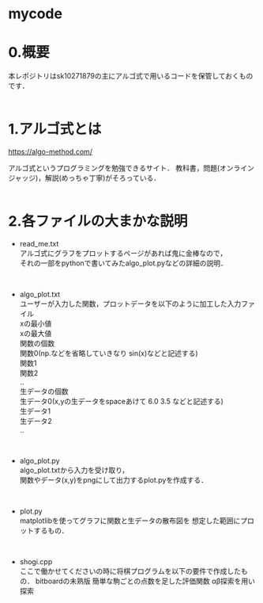 # mycode

# 0.概要<br>
本レポジトリはsk10271879の主にアルゴ式で用いるコードを保管しておくものです．
<br>
<br>

# 1.アルゴ式とは<br>
https://algo-method.com/<br>

アルゴ式というプログラミングを勉強できるサイト．
教科書，問題(オンラインジャッジ)，解説(めっちゃ丁寧)がそろっている．
<br>
<br>


# 2.各ファイルの大まかな説明<br>

* read_me.txt<br>
アルゴ式にグラフをプロットするページがあれば鬼に金棒なので，<br>
それの一部をpythonで書いてみたalgo_plot.pyなどの詳細の説明．
<br>

* algo_plot.txt<br>
ユーザーが入力した関数，プロットデータを以下のように加工した入力ファイル<br>
xの最小値<br>
xの最大値<br>
関数の個数<br>
関数0(np.などを省略していきなり sin(x)などと記述する)<br>
関数1<br>
関数2<br>
..<br>
生データの個数<br>
生データ0(x,yの生データをspaceあけて 6.0 3.5 などと記述する)<br>
生データ1<br>
生データ2<br>
..<br>
<br>

* algo_plot.py<br>
algo_plot.txtから入力を受け取り，<br>
関数やデータ(x,y)をpngにして出力するplot.pyを作成する．
<br>



* plot.py<br>
matplotlibを使ってグラフに関数と生データの散布図を
想定した範囲にプロットするもの．
<br>



* shogi.cpp<br>
ここで働かせてくださいの時に将棋プログラムを以下の要件で作成したもの．
bitboardの未熟版
簡単な駒ごとの点数を足した評価関数
αβ探索を用い探索
<br>






